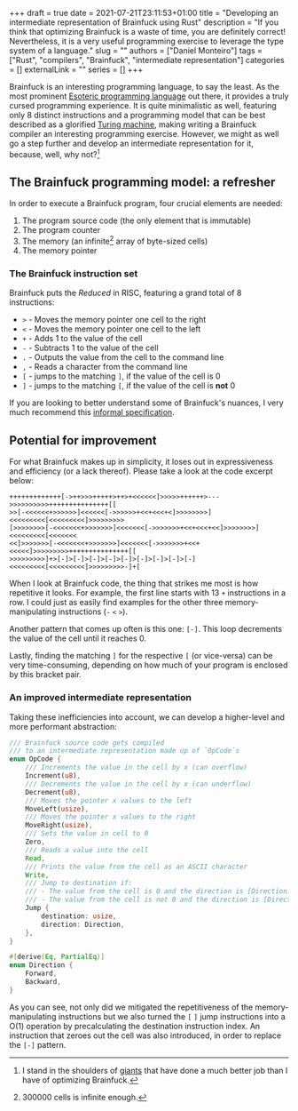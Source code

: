 +++ 
draft = true
date = 2021-07-21T23:11:53+01:00
title = "Developing an intermediate representation of Brainfuck using Rust"
description = "If you think that optimizing Brainfuck is a waste of time, you are definitely correct! Nevertheless, it is a very useful programming exercise to leverage the type system of a language."
slug = ""
authors = ["Daniel Monteiro"]
tags = ["Rust", "compilers", "Brainfuck", "intermediate representation"]
categories = []
externalLink = ""
series = []
+++

Brainfuck is an interesting programming language, to say the least. As the most prominent [Esoteric programming language](https://en.wikipedia.org/wiki/Esoteric_programming_language "Esoteric programming language Wikipedia page") out there, it provides a truly cursed programming experience. It is quite minimalistic as well, featuring only 8 distinct instructions and a programming model that can be best described as a glorified [Turing machine](https://en.wikipedia.org/wiki/Turing_machine "Turing machine Wikipedia page"), making writing a Brainfuck compiler an interesting programming exercise. However, we might as well go a step further and develop an intermediate representation for it, because, well, why not?[^1]

[^1]: I stand in the shoulders of [giants](https://esolangs.org/wiki/Brainfuck_implementations "Brainfuck implementations") that have done a much better job than I have of optimizing Brainfuck.

## The Brainfuck programming model: a refresher

In order to execute a Brainfuck program, four crucial elements are needed:

1. The program source code (the only element that is immutable)
2. The program counter
3. The memory (an infinite[^2] array of byte-sized cells)
4. The memory pointer

### The Brainfuck instruction set

Brainfuck puts the _Reduced_ in RISC, featuring a grand total of 8 instructions:

- `>` - Moves the memory pointer one cell to the right
- `<` - Moves the memory pointer one cell to the left
- `+` - Adds 1 to the value of the cell
- `-` - Subtracts 1 to the value of the cell
- `.` - Outputs the value from the cell to the command line
- `,` - Reads a character from the command line
- `[` - jumps to the matching `]`, if the value of the cell is 0
- `]` - jumps to the matching `[`, if the value of the cell is **not** 0

If you are looking to better understand some of Brainfuck's nuances, I very much recommend this [informal specification](https://github.com/brain-lang/brainfuck/blob/master/brainfuck.md "An informal Brainfuck specification").

[^2]: 300000 cells is infinite enough.

## Potential for improvement

For what Brainfuck makes up in simplicity, it loses out in expressiveness and efficiency (or a lack thereof). Please take a look at the code excerpt below:

```brainfuck
+++++++++++++[->++>>>+++++>++>+<<<<<<]>>>>>++++++>--->>>>>>>>>>+++++++++++++++[[
>>[-<<<<<<+>>>>>>]<<<<<<[->>>>>>+<<+<<<+<]>>>>>>>>]<<<<<<<<<[<<<<<<<<<]>>>>>>>>>
[>>>>>>>>[-<<<<<<<+>>>>>>>]<<<<<<<[->>>>>>>+<<+<<<+<<]>>>>>>>>]<<<<<<<<<[<<<<<<<
<<]>>>>>>>[-<<<<<<<+>>>>>>>]<<<<<<<[->>>>>>>+<<+<<<<<]>>>>>>>>>+++++++++++++++[[
>>>>>>>>>]+>[-]>[-]>[-]>[-]>[-]>[-]>[-]>[-]>[-]<<<<<<<<<[<<<<<<<<<]>>>>>>>>>-]+[
```

When I look at Brainfuck code, the thing that strikes me most is how repetitive it looks. For example, the first line starts with 13 `+` instructions in a row. I could just as easily find examples for the other three memory-manipulating instructions (`-` `<` `>`).

Another pattern that comes up often is this one: `[-]`. This loop decrements the value of the cell until it reaches 0.

Lastly, finding the matching `]` for the respective `[` (or vice-versa) can be very time-consuming, depending on how much of your program is enclosed by this bracket pair.

### An improved intermediate representation

Taking these inefficiencies into account, we can develop a higher-level and more performant abstraction:

```rust
/// Brainfuck source code gets compiled
/// to an intermediate representation made up of `OpCode`s
enum OpCode {
    /// Increments the value in the cell by x (can overflow)
    Increment(u8),
    /// Decrements the value in the cell by x (can underflow)
    Decrement(u8),
    /// Moves the pointer x values to the left
    MoveLeft(usize),
    /// Moves the pointer x values to the right
    MoveRight(usize),
    /// Sets the value in cell to 0
    Zero,
    /// Reads a value into the cell
    Read,
    /// Prints the value from the cell as an ASCII character
    Write,
    /// Jump to destination if:
    /// - The value from the cell is 0 and the direction is [Direction::Forward]
    /// - The value from the cell is not 0 and the direction is [Direction::Backward]
    Jump {
        destination: usize,
        direction: Direction,
    },
}

#[derive(Eq, PartialEq)]
enum Direction {
    Forward,
    Backward,
}
```

As you can see, not only did we mitigated the repetitiveness of the memory-manipulating instructions but we also turned the `[` `]` jump instructions into a O(1) operation by precalculating the destination instruction index. An instruction that zeroes out the cell was also introduced, in order to replace the `[-]` pattern.

